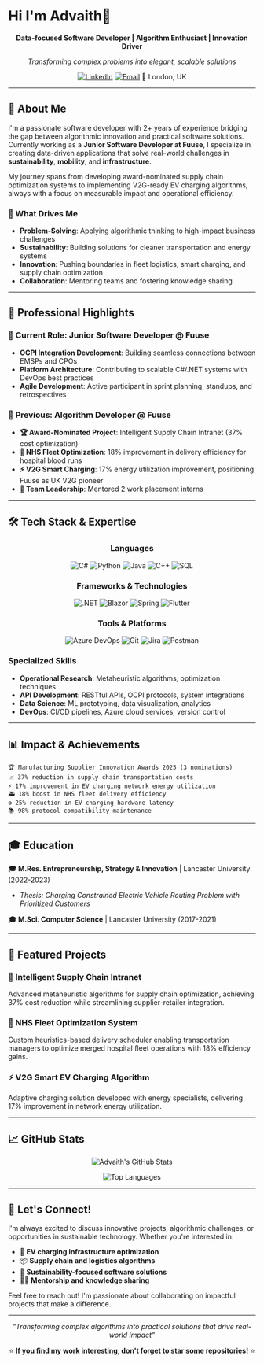 # Hi I'm Advaith👋

<div align="center">

**Data-focused Software Developer | Algorithm Enthusiast | Innovation Driver**

*Transforming complex problems into elegant, scalable solutions*

[![LinkedIn](https://img.shields.io/badge/LinkedIn-0077B5?style=for-the-badge&logo=linkedin&logoColor=white)](https://www.linkedin.com/in/advaithkrishnan/)
[![Email](https://img.shields.io/badge/Email-D14836?style=for-the-badge&logo=gmail&logoColor=white)](mailto:krishnan.advaith98@gmail.com)
📍 London, UK

</div>

---

## 🚀 About Me

I'm a passionate software developer with 2+ years of experience bridging the gap between algorithmic innovation and practical software solutions. Currently working as a **Junior Software Developer at Fuuse**, I specialize in creating data-driven applications that solve real-world challenges in **sustainability**, **mobility**, and **infrastructure**.

My journey spans from developing award-nominated supply chain optimization systems to implementing V2G-ready EV charging algorithms, always with a focus on measurable impact and operational efficiency.

### 🎯 What Drives Me
- **Problem-Solving**: Applying algorithmic thinking to high-impact business challenges
- **Sustainability**: Building solutions for cleaner transportation and energy systems  
- **Innovation**: Pushing boundaries in fleet logistics, smart charging, and supply chain optimization
- **Collaboration**: Mentoring teams and fostering knowledge sharing

---

## 💼 Professional Highlights

### 🔋 **Current Role: Junior Software Developer @ Fuuse**
- **OCPI Integration Development**: Building seamless connections between EMSPs and CPOs
- **Platform Architecture**: Contributing to scalable C#/.NET systems with DevOps best practices
- **Agile Development**: Active participant in sprint planning, standups, and retrospectives

### 🧠 **Previous: Algorithm Developer @ Fuuse**
- **🏆 Award-Nominated Project**: Intelligent Supply Chain Intranet (37% cost optimization)
- **🏥 NHS Fleet Optimization**: 18% improvement in delivery efficiency for hospital blood runs
- **⚡ V2G Smart Charging**: 17% energy utilization improvement, positioning Fuuse as UK V2G pioneer
- **👥 Team Leadership**: Mentored 2 work placement interns

---

## 🛠️ Tech Stack & Expertise

<div align="center">

### **Languages**
![C#](https://img.shields.io/badge/C%23-239120?style=for-the-badge&logo=c-sharp&logoColor=white)
![Python](https://img.shields.io/badge/Python-3776AB?style=for-the-badge&logo=python&logoColor=white)
![Java](https://img.shields.io/badge/Java-ED8B00?style=for-the-badge&logo=openjdk&logoColor=white)
![C++](https://img.shields.io/badge/C++-00599C?style=for-the-badge&logo=c%2B%2B&logoColor=white)
![SQL](https://img.shields.io/badge/SQL-316192?style=for-the-badge&logo=postgresql&logoColor=white)

### **Frameworks & Technologies**
![.NET](https://img.shields.io/badge/.NET-5C2D91?style=for-the-badge&logo=.net&logoColor=white)
![Blazor](https://img.shields.io/badge/Blazor-512BD4?style=for-the-badge&logo=blazor&logoColor=white)
![Spring](https://img.shields.io/badge/Spring-6DB33F?style=for-the-badge&logo=spring&logoColor=white)
![Flutter](https://img.shields.io/badge/Flutter-02569B?style=for-the-badge&logo=flutter&logoColor=white)

### **Tools & Platforms**
![Azure DevOps](https://img.shields.io/badge/Azure_DevOps-0078D4?style=for-the-badge&logo=azure-devops&logoColor=white)
![Git](https://img.shields.io/badge/Git-F05032?style=for-the-badge&logo=git&logoColor=white)
![Jira](https://img.shields.io/badge/Jira-0052CC?style=for-the-badge&logo=jira&logoColor=white)
![Postman](https://img.shields.io/badge/Postman-FF6C37?style=for-the-badge&logo=postman&logoColor=white)

</div>

### **Specialized Skills**
- **Operational Research**: Metaheuristic algorithms, optimization techniques
- **API Development**: RESTful APIs, OCPI protocols, system integrations
- **Data Science**: ML prototyping, data visualization, analytics
- **DevOps**: CI/CD pipelines, Azure cloud services, version control

---

## 📊 Impact & Achievements

```
🏆 Manufacturing Supplier Innovation Awards 2025 (3 nominations)
📈 37% reduction in supply chain transportation costs
⚡ 17% improvement in EV charging network energy utilization  
🚑 18% boost in NHS fleet delivery efficiency
⚙️ 25% reduction in EV charging hardware latency
📚 98% protocol compatibility maintenance
```

---

## 🎓 Education

**🎓 M.Res. Entrepreneurship, Strategy & Innovation** | Lancaster University (2022-2023)
- *Thesis: Charging Constrained Electric Vehicle Routing Problem with Prioritized Customers*

**🎓 M.Sci. Computer Science** | Lancaster University (2017-2021)

---

## 🌟 Featured Projects

### 🔗 Intelligent Supply Chain Intranet
Advanced metaheuristic algorithms for supply chain optimization, achieving 37% cost reduction while streamlining supplier-retailer integration.

### 🏥 NHS Fleet Optimization System  
Custom heuristics-based delivery scheduler enabling transportation managers to optimize merged hospital fleet operations with 18% efficiency gains.

### ⚡ V2G Smart EV Charging Algorithm
Adaptive charging solution developed with energy specialists, delivering 17% improvement in network energy utilization.

---

## 📈 GitHub Stats

<div align="center">

![Advaith's GitHub Stats](https://github-readme-stats.vercel.app/api?username=Advaith98&show_icons=true&theme=radical)

![Top Languages](https://github-readme-stats.vercel.app/api/top-langs/?username=Advaith98&layout=compact&theme=radical)

</div>

---

## 🤝 Let's Connect!

I'm always excited to discuss innovative projects, algorithmic challenges, or opportunities in sustainable technology. Whether you're interested in:

- 🔋 **EV charging infrastructure optimization**
- 📦 **Supply chain and logistics algorithms**  
- 🌱 **Sustainability-focused software solutions**
- 👨‍💻 **Mentorship and knowledge sharing**

Feel free to reach out! I'm passionate about collaborating on impactful projects that make a difference.

---

<div align="center">

*"Transforming complex algorithms into practical solutions that drive real-world impact"*

⭐ **If you find my work interesting, don't forget to star some repositories!** ⭐

</div>
